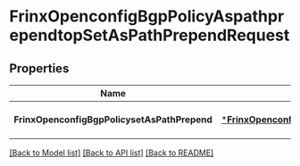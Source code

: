 # FrinxOpenconfigBgpPolicyAspathprependtopSetAsPathPrependRequest

## Properties
Name | Type | Description | Notes
------------ | ------------- | ------------- | -------------
**FrinxOpenconfigBgpPolicysetAsPathPrepend** | [***FrinxOpenconfigBgpPolicyAspathprependtopSetAsPathPrepend**](frinx.openconfig.bgp.policy.aspathprependtop.SetAsPathPrepend.md) |  | [optional] [default to null]

[[Back to Model list]](../README.md#documentation-for-models) [[Back to API list]](../README.md#documentation-for-api-endpoints) [[Back to README]](../README.md)


